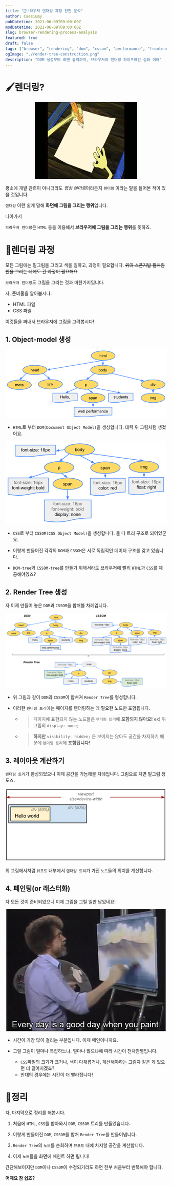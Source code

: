 ```yaml
---
title: "🎨브라우저 렌더링 과정 완전 분석"
author: Caesiumy
pubDatetime: 2021-06-09T09:00:00Z
modDatetime: 2021-06-09T09:00:00Z
slug: browser-rendering-process-analysis
featured: true
draft: false
tags: ["browser", "rendering", "dom", "cssom", "performance", "frontend"]
ogImage: "./render-tree-construction.png"
description: "DOM 생성부터 화면 출력까지, 브라우저의 렌더링 파이프라인 심화 이해"
---
```


# 🖌렌더링?

<div align="center">
  <img src="./drawing.gif" />
</div>

평소에 개발 관련이 아니더라도 *영상 렌더링*이라든지 `렌더링` 이라는 말을 들어본 적이 있을 것입니다.

`렌더링` 이란 쉽게 말해 **화면에 그림을 그리는 행위**입니다.

나아가서

`브라우저 렌더링`은 `HTML` 등을 이용해서 **브라우저에 그림을 그리는 행위**를 뜻하죠.

# 🎨렌더링 과정

모든 그림에는 밑그림을 그리고 색을 칠하고, 과정이 필요합니다.
~~위의 스폰지밥 짤처럼 원을 그리는 데에도 긴 과정이 필요해요~~

`브라우저 렌더링`도 그림을 그리는 것과 마찬가지입니다.

자, 준비물을 알아봅시다.

- HTML 파일
- CSS 파일

이것들을 짜내서 브라우저에 그림을 그려봅시다!

## 1. Object-model 생성

![dom](./dom.png)

- `HTML`로 부터 `DOM(Document Object Model)`을 생성합니다. 대략 위 그림처럼 생겼어요.

![cssom](./cssom-tree.png)

- `CSS`로 부터 `CSSOM(CSS Object Model)`을 생성합니다. 둘 다 트리 구조로 되어있군요.

- 이렇게 만들어진 각각의 `DOM`과 `CSSOM`은 서로 독립적인 데이터 구조를 갖고 있습니다.

- `DOM-tree`와 `CSSOM-tree`를 만들기 위해서라도 브라우저에 빨리 `HTML`과 `CSS`를 제공해야겠죠?

## 2. Render Tree 생성

자 이제 만들어 놓은 `DOM`과 `CSSOM`을 합쳐볼 차례입니다.

![render-tree](./render-tree-construction.png)

- 위 그림과 같이 `DOM`과 `CSSOM`이 합쳐져 `Render Tree`를 형성합니다.

- 이러한 `렌더링 트리`에는 페이지를 렌더링하는 데 필요한 노드만 포함됩니다.
  - > 페이지에 표현되지 않는 노드들은 `렌더링 트리`에 **포함되지 않아요!** ex) 위 그림의 `display: none;`
  - > **하지만** `visibility: hidden;` 은 보이지는 않아도 공간을 차지하기 때문에 `렌더링 트리`에 **포함됩니다!**

## 3. 레이아웃 계산하기

`렌더링 트리`가 완성되었으니 이제 공간을 가늠해볼 차례입니다. 그림으로 치면 밑그림 정도죠.

![layout](./layout-viewport.png)

위 그림에서처럼 `뷰포트` 내부에서 `렌더링 트리`가 가진 `노드`들의 위치를 계산합니다.

## 4. 페인팅(or 래스터화)

자 모든 것이 준비되었으니 이제 그림을 그릴 일만 남았네요!

<div align="center">
  <img src="./painting.gif" />
</div>

- 시간이 가장 많이 걸리는 부분입니다. 이제 메인이니까요.

- 그릴 그림이 얼마나 복잡하느냐, 얼마나 많으냐에 따라 시간이 천차만별입니다.
  - `CSS`파일의 크기가 크거나, 색이 다채롭거나, 계산해야하는 그림자 같은 게 있으면 더 길어지겠죠?
  - 반대의 경우에는 시간이 더 빨라집니다!

# 🧹정리

자, 마지막으로 정리를 해봅시다.

1. 처음에 `HTML`, `CSS`를 받아와서 `DOM`, `CSSOM` 트리를 만들었습니다.

2. 이렇게 만들어진 `DOM`, `CSSOM`를 합쳐 `Render Tree`를 만들어냅니다.

3. `Render Tree`의 `노드`를 순회하며 `뷰포트` 내에 차지할 공간을 계산합니다.

4. 이제 `노드`들을 화면에 페인트 하면 됩니다!

간단해보이지만 `DOM`이나 `CSSOM`이 수정되기라도 하면 전부 처음부터 반복해야 합니다.

**어때요 참 쉽죠?**